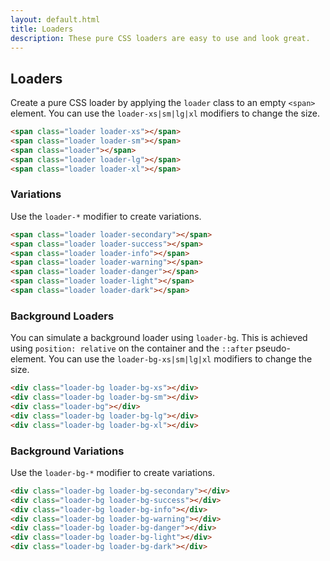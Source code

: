 ```yaml
---
layout: default.html
title: Loaders
description: These pure CSS loaders are easy to use and look great.
---
```


## Loaders

Create a pure CSS loader by applying the `loader` class to an empty `<span>` element. You can use the `loader-xs|sm|lg|xl` modifiers to change the size.

```html
<span class="loader loader-xs"></span>
<span class="loader loader-sm"></span>
<span class="loader"></span>
<span class="loader loader-lg"></span>
<span class="loader loader-xl"></span>
```
<div class="input-field">
  <span class="loader loader-xs"></span>
  <span class="loader loader-sm"></span>
  <span class="loader"></span>
  <span class="loader loader-lg"></span>
  <span class="loader loader-xl"></span>
</div>

### Variations

Use the `loader-*` modifier to create variations.

```html
<span class="loader loader-secondary"></span>
<span class="loader loader-success"></span>
<span class="loader loader-info"></span>
<span class="loader loader-warning"></span>
<span class="loader loader-danger"></span>
<span class="loader loader-light"></span>
<span class="loader loader-dark"></span>
```

<span class="loader loader-secondary"></span>
<span class="loader loader-success"></span>
<span class="loader loader-info"></span>
<span class="loader loader-warning"></span>
<span class="loader loader-danger"></span>
<span class="loader loader-light"></span>
<span class="loader loader-dark"></span>

### Background Loaders

You can simulate a background loader using `loader-bg`. This is achieved using `position: relative` on the container and the `::after` pseudo-element. You can use the `loader-bg-xs|sm|lg|xl` modifiers to change the size.

```html
<div class="loader-bg loader-bg-xs"></div>
<div class="loader-bg loader-bg-sm"></div>
<div class="loader-bg"></div>
<div class="loader-bg loader-bg-lg"></div>
<div class="loader-bg loader-bg-xl"></div>
```

<div class="loader-example clearfix">
  <div class="loader-bg loader-bg-xs"></div>
  <div class="loader-bg loader-bg-sm"></div>
  <div class="loader-bg"></div>
  <div class="loader-bg loader-bg-lg"></div>
  <div class="loader-bg loader-bg-xl"></div>
</div>

### Background Variations

Use the `loader-bg-*` modifier to create variations.

```html
<div class="loader-bg loader-bg-secondary"></div>
<div class="loader-bg loader-bg-success"></div>
<div class="loader-bg loader-bg-info"></div>
<div class="loader-bg loader-bg-warning"></div>
<div class="loader-bg loader-bg-danger"></div>
<div class="loader-bg loader-bg-light"></div>
<div class="loader-bg loader-bg-dark"></div>
```

<div class="loader-example clearfix">
  <div class="loader-bg loader-bg-secondary"></div>
  <div class="loader-bg loader-bg-success"></div>
  <div class="loader-bg loader-bg-info"></div>
  <div class="loader-bg loader-bg-warning"></div>
  <div class="loader-bg loader-bg-danger"></div>
  <div class="loader-bg loader-bg-light"></div>
  <div class="loader-bg loader-bg-dark"></div>
</div>
